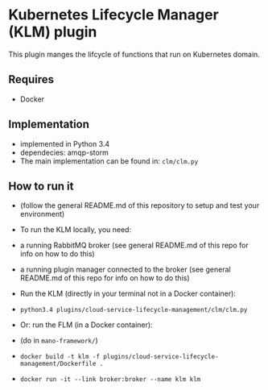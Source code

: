 # Kubernetes Lifecycle Manager (KLM) plugin

This plugin manges the lifcycle of functions that run on Kubernetes domain. 

## Requires
* Docker

## Implementation
* implemented in Python 3.4
* dependecies: amqp-storm
* The main implementation can be found in: `clm/clm.py`

## How to run it

* (follow the general README.md of this repository to setup and test your environment)
* To run the KLM locally, you need:
 * a running RabbitMQ broker (see general README.md of this repo for info on how to do this)
 * a running plugin manager connected to the broker (see general README.md of this repo for info on how to do this)
 
* Run the KLM (directly in your terminal not in a Docker container):
 * `python3.4 plugins/cloud-service-lifecycle-management/clm/clm.py`

* Or: run the FLM (in a Docker container):
 * (do in `mano-framework/`)
 * `docker build -t klm -f plugins/cloud-service-lifecycle-management/Dockerfile .`
 * `docker run -it --link broker:broker --name klm klm`


